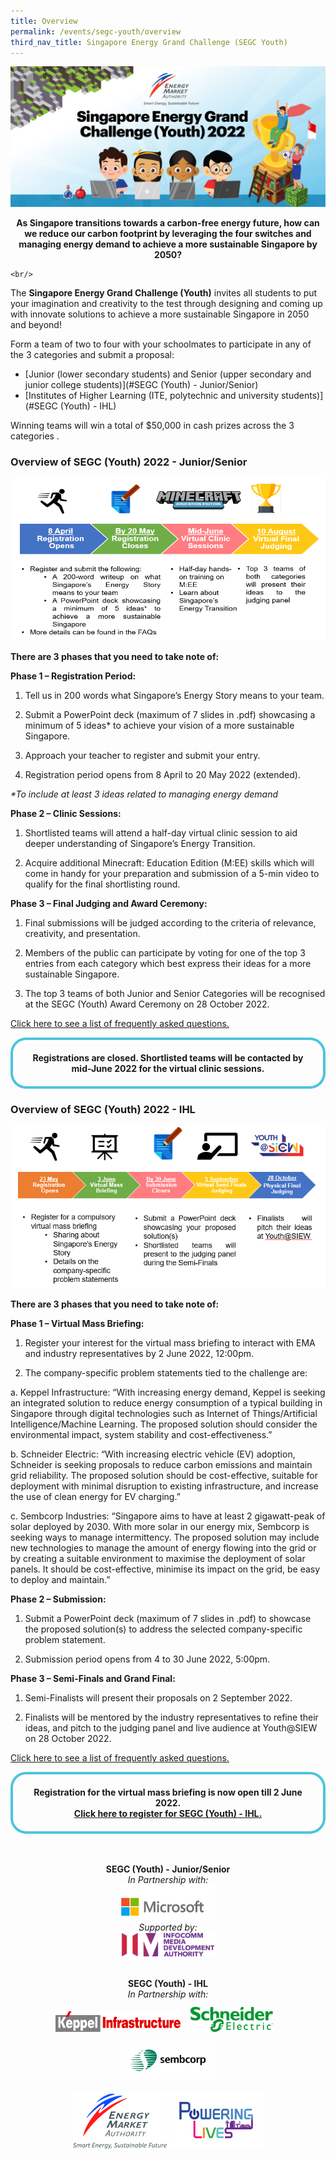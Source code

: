```yaml
---
title: Overview
permalink: /events/segc-youth/overview
third_nav_title: Singapore Energy Grand Challenge (SEGC Youth)
---
```

![Singapore Energy Grand Challenge (Youth) 2022](/images/events/segc/EMA-SingaporeEnergyGrandChallenge-Banner2022v2.png)
<p style="text-align: center; font-weight: bold;">
    As Singapore transitions towards a carbon-free energy future, how can we reduce our carbon footprint by leveraging the four switches and managing energy demand to achieve a more sustainable Singapore by 2050?
    
    <br/>
</p>

 
The **Singapore Energy Grand Challenge (Youth)** invites all students to put your imagination and creativity to the test through designing and coming up  with innovate solutions to achieve a more sustainable Singapore in 2050 and beyond!

Form a team of two to four with your schoolmates to participate in any of the 3 categories and submit a proposal:

* [Junior (lower secondary students) and Senior (upper secondary and junior college students)](#SEGC (Youth) - Junior/Senior)
* [Institutes of Higher Learning (ITE, polytechnic and university students)](#SEGC (Youth) - IHL)

Winning teams will win a total of $50,000 in cash prizes across the 3 categories .

<a id="SEGC (Youth) - Junior/Senior" href=""></a>
### Overview of SEGC (Youth) 2022 - Junior/Senior

<img alt="Overview, 8 April Registration Opens, by 20 May Submission, Mid June Virtual Clinic Sessions, End Oct Award Ceremony" style="width: 505px; height: 260px; max-width: 505px;" src="/images/events/segc/SEGC%202022%20JR_SR%20Overview_v4.PNG" />  


**There are 3 phases that you need to take note of:**  

**Phase 1 – Registration Period:**  

1. Tell us in 200 words what Singapore’s Energy Story means to your team.

2. Submit a PowerPoint deck (maximum of 7 slides in .pdf) showcasing a minimum of 5 ideas* to achieve your vision of a more sustainable Singapore.

3. Approach your teacher to register and submit your entry.

4. Registration period opens from 8 April to 20 May 2022 (extended).

_*To include at least 3 ideas related to managing energy demand_

**Phase 2 – Clinic Sessions:**  

1. Shortlisted teams will attend a half-day virtual clinic session to aid deeper understanding of Singapore’s Energy Transition.

2. Acquire additional Minecraft: Education Edition (M:EE) skills which will come in handy for your preparation and submission of a 5-min video to qualify for the final shortlisting round.

**Phase 3 – Final Judging and Award Ceremony:**  

1. Final submissions will be judged according to the criteria of relevance, creativity, and presentation. 

2. Members of the public can participate by voting for one of the top 3 entries from each category which best express their ideas for a more sustainable Singapore. 

3. The top 3 teams of both Junior and Senior Categories will be recognised at the SEGC (Youth) Award Ceremony on 28 October 2022.

<a href="/files/events/segc-youth/overview/Singapore%20Energy%20Grand%20Challenge%20(Junior%20and%20Senior)%202022%20FAQsv4.pdf" target="_blank">Click here to see a list of frequently asked questions.</a>

<div style="margin:auto; border: 4px solid; border-radius: 25px; padding: 20px 20px; border-color:#4EC4DD ">    
    <div style="text-align:center;">        
        <strong>
            Registrations are closed. Shortlisted teams will be contacted by mid-June 2022 for the virtual clinic sessions.
        </strong>
        <br>
    </div>
</div>  

<a id="SEGC (Youth) - IHL" href=""></a>
### Overview of SEGC (Youth) 2022 - IHL

<img alt="Overview for SEGC (Youth) 2022 IHL" style="width: 505px; height: 260px; max-width: 505px;" src="/images/events/segc/SEGC 2022 IHL Overview.PNG" />  


**There are 3 phases that you need to take note of:**  

**Phase 1 – Virtual Mass Briefing:**  

1. Register your interest for the virtual mass briefing to interact with EMA and industry representatives by 2 June 2022, 12:00pm.

2. The company-specific problem statements tied to the challenge are:

a. Keppel Infrastructure: “With increasing energy demand, Keppel is seeking an integrated solution to reduce energy consumption of a typical building in Singapore through digital technologies such as Internet of Things/Artificial Intelligence/Machine Learning. The proposed solution should consider the environmental impact, system stability and cost-effectiveness.”

b. Schneider Electric: “With increasing electric vehicle (EV) adoption, Schneider is seeking proposals to reduce carbon emissions and maintain grid reliability. The proposed solution should be cost-effective, suitable for deployment with minimal disruption to existing infrastructure, and increase the use of clean energy for EV charging.”

c. Sembcorp Industries: “Singapore aims to have at least 2 gigawatt-peak of solar deployed by 2030. With more solar in our energy mix, Sembcorp is seeking ways to manage intermittency. The proposed solution may include new technologies to manage the amount of energy flowing into the grid or by creating a suitable environment to maximise the deployment of solar panels. It should be cost-effective, minimise its impact on the grid, be easy to deploy and maintain.”

**Phase 2 – Submission:**  

1. Submit a PowerPoint deck (maximum of 7 slides in .pdf) to showcase the proposed solution(s) to address the selected company-specific problem statement. 

2. Submission period opens from 4 to 30 June 2022, 5:00pm.

**Phase 3 – Semi-Finals and Grand Final:**  

1. Semi-Finalists will present their proposals on 2 September 2022.

2. Finalists will be mentored by the industry representatives to refine their ideas, and pitch to the judging panel and live audience at Youth@SIEW on 28 October 2022.

<a href="/files/events/segc-youth/overview/Singapore Energy Grand Challenge (Youth) IHL 2022 FAQs.pdf" target="_blank">Click here to see a list of frequently asked questions.</a>

<div style="margin:auto; border: 4px solid; border-radius: 25px; padding: 20px 20px; border-color:#4EC4DD ">    
    <div style="text-align:center;">        
        <strong>
            Registration for the virtual mass briefing is now open till 2 June 2022. 
        <br>
            <a href="https://go.gov.sg/segc2022" target="_blank">Click here to register for SEGC (Youth) - IHL. </a>
        </strong>
        <br>
    </div>
</div>  


<br/>
<p style="text-align: center;">
    <br/>
    <span style="font-weight: bold;">SEGC (Youth) - Junior/Senior</span>
    <br/>
    <span style="font-style: italic; text-align: center;">In Partnership with:</span>
    <br/>
    <img alt="Microsoft" style="width: 150px; height: 56px; max-width: 150px; display: inline-block;" src="/images/events/segc/microsoft-logo-png-transparent%20.png" />
    <br/>
    <span style="font-style: italic; text-align: center;">Supported by:</span>
    <br/>
    <img alt="Infocomm Media Development Authority" style="width: 150px; height: 39px; max-width: 150px; display: inline-block;" src="/images/events/segc/IMDA_Logo.jpg" />
    <br/>
<p style="text-align: center;">
    <br/>
    <span style="font-weight: bold;">SEGC (Youth) - IHL</span>
    <br/>
    <span style="font-style: italic; text-align: center;">In Partnership with:</span>
    <br/>
<img alt="Keppel Infrastructure" style="padding-bottom: 12px; width: 200px; height: 33px; max-width: 200px; display: inline-block;" src="/images/common/partner-logos/Keppel_infra_logo.jpg" />
<img alt="Schneider Electric" style="margin: 12px; width: 132px;height: 40px; max-width: 132px; display: inline-block;" src="/images/common/partner-logos/schneider_logo.jpg" />
<img alt="Sembcorp Industries" style="width: 150px;height: 60px; max-width: 150px; display: inline-block;" src="/images/common/partner-logos/sembcorp_logo.png" />
    <br/>
    <br/>
    <img alt="Energy Market Authority" style="width: 150px; height: 88px; max-width: 150px; display: inline-block;" src="images/common/ema-logo.jpg" />
    <img alt="Powering Lives" style="width: 150px; height: 92px; max-width: 150px; display: inline-block;" src="images/common/ema-pl-logo.png" />


